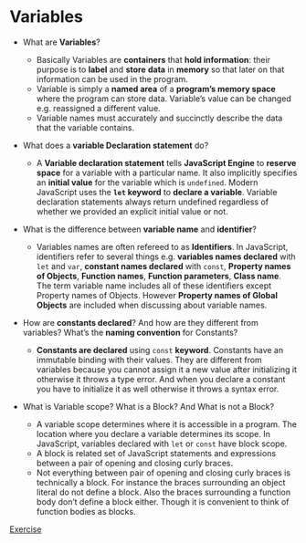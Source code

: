 # Variables

- What are **Variables**?
    - Basically Variables are **containers** that **hold information**: their purpose is to **label** and **store** **data** in **memory** so that later on that information can be used in the program.
    - Variable is simply a **named area** of a **program’s memory space** where the program can store data. Variable’s value can be changed e.g. reassigned a different value.
    - Variable names must accurately and succinctly describe the data that the variable contains.
- What does a **variable Declaration statement** do?
    - A **Variable declaration statement** tells **JavaScript Engine** to **reserve space** for a variable with a particular name. It also implicitly specifies an **initial value** for the variable which is `undefined`. Modern JavaScript uses the **`let` keyword** to **declare a variable**. Variable declaration statements always return undefined regardless of whether we provided an explicit initial value or not.
    
- What is the difference between **variable name** and **identifier**?
    - Variables names are often refereed to as **Identifiers**. In JavaScript, identifiers refer to several things e.g. **variables names declared** with `let` and `var`, **constant names declared** with `const`, **Property names of Objects**, **Function names**, **Function parameters**, **Class name**. The term variable name includes all of these identifiers except Property names of Objects. However **Property names of Global Objects** are included when discussing about variable names.
- How are **constants declared**? And how are they different from variables? What’s the **naming convention** for Constants?
    - **Constants are declared** using `const` **keyword**. Constants have an immutable binding with their values. They are different from variables because you cannot assign it a new value after initializing it otherwise it throws a type error. And when you declare a constant you have to initialize it as well otherwise it throws a syntax error.
- What is Variable scope? What is a Block? And What is not a Block?
    - A variable scope determines where it is accessible in a program. The location where you declare a variable determines its scope. In JavaScript, variables declared with `let` or `const` have block scope.
    - A block is related set of JavaScript statements and expressions between a pair of opening and closing curly braces.
    - Not everything between pair of opening and closing curly braces is technically a block. For instance the braces surrounding an object literal do not define a block. Also the braces surrounding a function body don’t define a block either. Though it is convenient to think of function bodies as blocks.

[Exercise](https://www.notion.so/Exercise-43abca833246481facb8037837e0c7c2)
